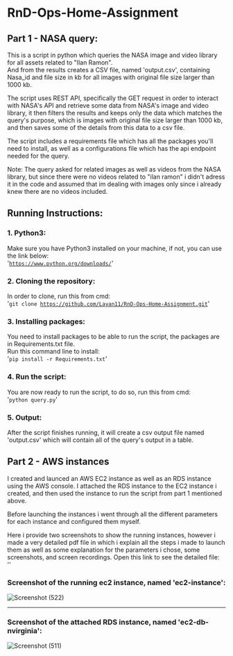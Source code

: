 # RnD-Ops-Home-Assignment
## Part 1 - NASA query:
This is a script in python which queries the NASA image and video library for all assets related to "Ilan Ramon".  
And from the results creates a CSV file, named 'output.csv', containing Nasa_id and file size in kb for all images 
with original file size larger than 1000 kb.  

The script uses REST API, specifically the GET request in order to interact with NASA's API and retrieve some data from NASA's image and video library, it then filters the results and keeps only the data which matches the query's purpose, which is images with original file size larger than 1000 kb, and then saves some of the details from this data to a csv file.  

The script includes a requirements file which has all the packages you'll need to install, as well as a configurations file which has the api endpoint needed for the query.  

Note: The query asked for related images as well as videos from the NASA library, but since there were no videos related to "ilan ramon" i didn't adress it in the code and assumed that im dealing with images only since i already knew there are no videos included.

## Running Instructions:
### 1. Python3:
Make sure you have Python3 installed on your machine, if not, you can use the link below:  
'<code>https://www.python.org/downloads/</code>'

### 2. Cloning the repository:  
In order to clone, run this from cmd:  
'<code>git clone https://github.com/Layan11/RnD-Ops-Home-Assignment.git</code>'   

### 3. Installing packages:
You need to install packages to be able to run the script, the packages are in Requirements.txt file.  
Run this command line to install:  
'<code>pip install -r Requirements.txt</code>'   

### 4. Run the script:
You are now ready to run the script, to do so, run this from cmd:  
'<code>python query.py</code>'   

### 5. Output:
After the script finishes running, it will create a csv output file named 'output.csv' which will contain all of the query's output in a table.  

## Part 2 - AWS instances
I created and launced an AWS EC2 instance as well as an RDS instance using the AWS console. I attached the RDS instance to the EC2 instance i created, and then used the instance to run the script from part 1 mentioned above.  

Before launching the instances i went through all the different parameters for each instance and configured them myself.  

Here i provide two screenshots to show the running instances, however i made a very detailed pdf file in which i explain all the steps i made to launch them as well as some explanation for the parameters i chose, some screenshots, and screen recordings.  Open this link to see the detailed file:  
''

### <b>Screenshot of the running ec2 instance, named 'ec2-instance':</b>
![Screenshot (522)](https://github.com/Layan11/RnD-Ops-Home-Assignment/assets/82317996/387be04d-bd39-4297-84f1-ccc938909101)

---

### <b>Screenshot of the attached RDS instance, named 'ec2-db-nvirginia':</b>
![Screenshot (511)](https://github.com/Layan11/RnD-Ops-Home-Assignment/assets/82317996/a244b76b-af43-4fb6-90cd-33c8161ec4ac)

